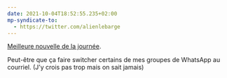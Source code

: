 ```yaml
---
date: 2021-10-04T18:52:55.235+02:00
mp-syndicate-to:
  - https://twitter.com/alienlebarge
---
```

[Meilleure nouvelle de la journée](https://www.24heures.ch/facebook-instagram-whatsapp-et-messenger-sont-en-panne-201969162876 "Article Facebook, Instagram, WhatsApp et Messenger sont en panne sur 24heures.ch").

Peut-être que ça faire switcher certains de mes groupes de WhatsApp au courriel. (J’y crois pas trop mais on sait jamais)
